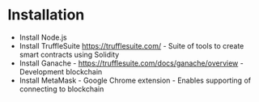 # Installation

- Install Node.js
- Install TruffleSuite https://trufflesuite.com/ - Suite of tools to create smart contracts using Solidity
- Install Ganache - https://trufflesuite.com/docs/ganache/overview - Development blockchain
- Install MetaMask - Google Chrome extension - Enables supporting of connecting to blockchain
